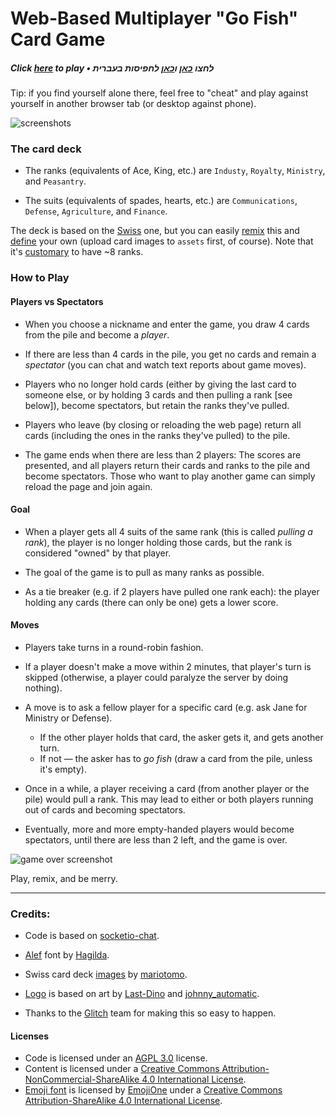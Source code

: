 # Web-Based Multiplayer "Go Fish" Card Game

##### Click [here](https://go-fish.glitch.me/) to play • לחצו [כאן](https://glitch.com/~go-fish-cats) ו[כאן](https://glitch.com/~go-fish-bio) לחפיסות בעברית

Tip: if you find yourself alone there, feel free to "cheat" and play
against yourself in another browser tab (or desktop against phone).

![screenshots](https://cdn.glitch.com/ccb30db3-78cd-46da-af4b-a75cabfc5233%2Fgo-fish-screenshot.gif?1495496552458)

### The card deck

* The ranks (equivalents of Ace, King, etc.) are `Industy`, `Royalty`,
`Ministry`, and `Peasantry`.

* The suits (equivalents of spades, hearts, etc.) are `Communications`, `Defense`, `Agriculture`, and `Finance`.

The deck is based on the [Swiss](https://en.wikipedia.org/wiki/Swiss_playing_cards) one, but you can easily
[remix](https://glitch.com/~go-fish) this and [define](https://go-fish.glitch.me/deck.json) your own (upload card images to `assets` first, of course). Note that it's [customary](https://en.wikipedia.org/wiki/Quartets_(card_game)) to have ~8 ranks.

### How to Play

#### Players vs Spectators
* When you choose a nickname and enter the game, you draw 4 cards from the
  pile and become a *player*.

* If there are less than 4 cards in the pile, you get no cards and remain
  a *spectator* (you can chat and watch text reports about game moves).
  
* Players who no longer hold cards (either by giving the last card to
  someone else, or by holding 3 cards and then pulling a rank [see below]),
  become spectators, but retain the ranks they've pulled.
  
* Players who leave (by closing or reloading the web page) return all cards
  (including the ones in the ranks they've pulled) to the pile.
  
* The game ends when there are less than 2 players: The scores are presented,
  and all players return their cards and ranks to the pile and become
  spectators. Those who want to play another game can simply reload the
  page and join again.

#### Goal
  
* When a player gets all 4 suits of the same rank (this is called  *pulling
  a rank*), the player is no longer holding those cards, but the rank is
  considered "owned" by that player.
  
* The goal of the game is to pull as many ranks as possible.

* As a tie breaker (e.g. if 2 players have pulled one rank each):
  the player holding any cards (there can only be one) gets a lower score.

#### Moves
* Players take turns in a round-robin fashion.
* If a player doesn't make a move within 2 minutes, that player's turn is
  skipped (otherwise, a player could paralyze the server by doing nothing).
* A move is to ask a fellow player for a specific card (e.g. ask Jane for
  Ministry or Defense).
  * If the other player holds that card, the asker gets it, and gets another
    turn.
  * If not &mdash; the asker has to *go fish* (draw a card from the pile,
    unless it's empty).
    
* Once in a while, a player receiving a card (from another player or the
  pile) would pull a rank. This may lead to either or both players running
  out of cards and becoming spectators.
  
* Eventually, more and more empty-handed players would become spectators,
  until there are less than 2 left, and the game is over.

![game over screenshot](https://cdn.glitch.com/ccb30db3-78cd-46da-af4b-a75cabfc5233%2Fgame-over.png?1495496690325)

Play, remix, and be merry.

----

### Credits:

* Code is based on [socketio-chat](https://glitch.com/~socketio-chat).

* [Alef](http://alef.hagilda.com/) font by [Hagilda](http://hagilda.com/).

* Swiss card deck
  [images](https://openclipart.org/detail/175474/swiss-card-deck-xvii)
  by [mariotomo](https://openclipart.org/user-detail/mariotomo).

* [Logo](https://cdn.glitch.com/ccb30db3-78cd-46da-af4b-a75cabfc5233%2Fgo-fish.png?1493734470270)
is based on art by [Last-Dino](https://openclipart.org/detail/170641/playing-cards) and [johnny_automatic](https://openclipart.org/detail/524/jumping-fish).
  
* Thanks to the [Glitch](https://glitch.com/) team for making this so
  easy to happen.


#### Licenses

* Code is licensed under an [AGPL 3.0](https://www.gnu.org/licenses/agpl-3.0.html) license.
* Content is licensed under a <a rel="license" href="http://creativecommons.org/licenses/by-nc-sa/4.0/">Creative Commons Attribution-NonCommercial-ShareAlike 4.0 International License</a>.
* <a href="https://github.com/Ranks/emojione/tree/2.2.7#readme">Emoji font</a> is licensed by <a href="https://www.emojione.com/">EmojiOne</a> under a <a rel="license" href="http://creativecommons.org/licenses/by-sa/4.0/">Creative Commons Attribution-ShareAlike 4.0 International License</a>.
